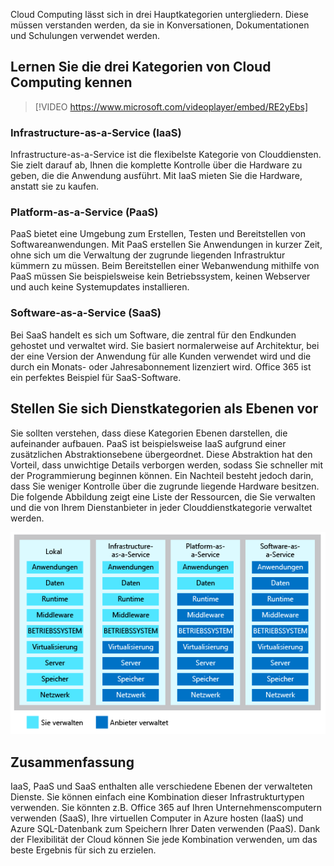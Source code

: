 Cloud Computing lässt sich in drei Hauptkategorien untergliedern. Diese müssen verstanden werden, da sie in Konversationen, Dokumentationen und Schulungen verwendet werden.

## <a name="explore-the-three-categories-of-cloud-computing"></a>Lernen Sie die drei Kategorien von Cloud Computing kennen

<!-- TODO: Verify video -->
> [!VIDEO https://www.microsoft.com/videoplayer/embed/RE2yEbs]

### <a name="infrastructure-as-a-service-iaas"></a>Infrastructure-as-a-Service (IaaS)

Infrastructure-as-a-Service ist die flexibelste Kategorie von Clouddiensten. Sie zielt darauf ab, Ihnen die komplette Kontrolle über die Hardware zu geben, die die Anwendung ausführt. Mit IaaS mieten Sie die Hardware, anstatt sie zu kaufen.

### <a name="platform-as-a-service-paas"></a>Platform-as-a-Service (PaaS)

PaaS bietet eine Umgebung zum Erstellen, Testen und Bereitstellen von Softwareanwendungen. Mit PaaS erstellen Sie Anwendungen in kurzer Zeit, ohne sich um die Verwaltung der zugrunde liegenden Infrastruktur kümmern zu müssen. Beim Bereitstellen einer Webanwendung mithilfe von PaaS müssen Sie beispielsweise kein Betriebssystem, keinen Webserver und auch keine Systemupdates installieren.

### <a name="software-as-a-service-saas"></a>Software-as-a-Service (SaaS)

Bei SaaS handelt es sich um Software, die zentral für den Endkunden gehostet und verwaltet wird. Sie basiert normalerweise auf Architektur, bei der eine Version der Anwendung für alle Kunden verwendet wird und die durch ein Monats- oder Jahresabonnement lizenziert wird. Office 365 ist ein perfektes Beispiel für SaaS-Software.

## <a name="think-about-service-categories-as-layers"></a>Stellen Sie sich Dienstkategorien als Ebenen vor

Sie sollten verstehen, dass diese Kategorien Ebenen darstellen, die aufeinander aufbauen. PaaS ist beispielsweise IaaS aufgrund einer zusätzlichen Abstraktionsebene übergeordnet. Diese Abstraktion hat den Vorteil, dass unwichtige Details verborgen werden, sodass Sie schneller mit der Programmierung beginnen können. Ein Nachteil besteht jedoch darin, dass Sie weniger Kontrolle über die zugrunde liegende Hardware besitzen. Die folgende Abbildung zeigt eine Liste der Ressourcen, die Sie verwalten und die von Ihrem Dienstanbieter in jeder Clouddienstkategorie verwaltet werden.

![Eine Abbildung zeigt die Abstraktionsebene in jeder Clouddienstkategorie.](../media/5-layer-diagram.png)

## <a name="summary"></a>Zusammenfassung

IaaS, PaaS und SaaS enthalten alle verschiedene Ebenen der verwalteten Dienste. Sie können einfach eine Kombination dieser Infrastrukturtypen verwenden. Sie könnten z.B. Office 365 auf Ihren Unternehmenscomputern verwenden (SaaS), Ihre virtuellen Computer in Azure hosten (IaaS) und Azure SQL-Datenbank zum Speichern Ihrer Daten verwenden (PaaS). Dank der Flexibilität der Cloud können Sie jede Kombination verwenden, um das beste Ergebnis für sich zu erzielen.

